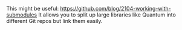 This might be useful: https://github.com/blog/2104-working-with-submodules
It allows you to split up large libraries like Quantum into different Git repos but link them easily.
